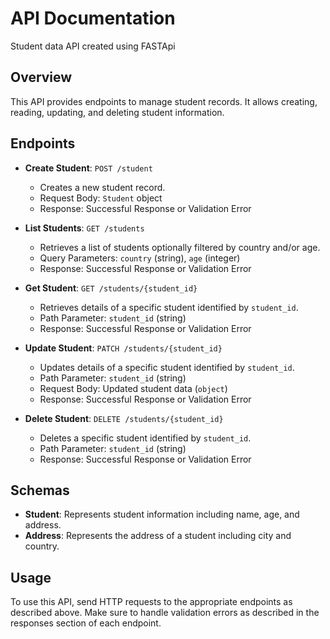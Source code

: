 # API Documentation

Student data API created using FASTApi

## Overview

This API provides endpoints to manage student records. It allows creating, reading, updating, and deleting student information.

## Endpoints

- **Create Student**: `POST /student`
  - Creates a new student record.
  - Request Body: `Student` object
  - Response: Successful Response or Validation Error

- **List Students**: `GET /students`
  - Retrieves a list of students optionally filtered by country and/or age.
  - Query Parameters: `country` (string), `age` (integer)
  - Response: Successful Response or Validation Error

- **Get Student**: `GET /students/{student_id}`
  - Retrieves details of a specific student identified by `student_id`.
  - Path Parameter: `student_id` (string)
  - Response: Successful Response or Validation Error

- **Update Student**: `PATCH /students/{student_id}`
  - Updates details of a specific student identified by `student_id`.
  - Path Parameter: `student_id` (string)
  - Request Body: Updated student data (`object`)
  - Response: Successful Response or Validation Error

- **Delete Student**: `DELETE /students/{student_id}`
  - Deletes a specific student identified by `student_id`.
  - Path Parameter: `student_id` (string)
  - Response: Successful Response or Validation Error

## Schemas

- **Student**: Represents student information including name, age, and address.
- **Address**: Represents the address of a student including city and country.

## Usage

To use this API, send HTTP requests to the appropriate endpoints as described above. Make sure to handle validation errors as described in the responses section of each endpoint.

